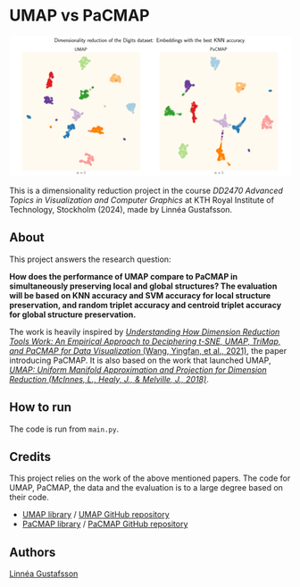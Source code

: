 # UMAP vs PaCMAP
![Dimensionality reduction scatter plots using UMAP and PaCMAP](figures/fig__README.png)

This is a dimensionality reduction project in the course *DD2470 Advanced Topics in Visualization and Computer Graphics* at KTH Royal Institute of Technology, Stockholm (2024), made by Linnéa Gustafsson.

## About
This project answers the research question: 

**How does the performance of UMAP compare to PaCMAP in simultaneously preserving local and global structures? The evaluation will be based on KNN accuracy and SVM accuracy for local structure preservation, and random triplet accuracy and centroid triplet accuracy for global structure preservation.**

The work is heavily inspired by [*Understanding How Dimension Reduction Tools Work: An Empirical Approach to Deciphering t-SNE, UMAP, TriMap, and PaCMAP for Data Visualization* (Wang, Yingfan, et al., 2021)](https://dl.acm.org/doi/abs/10.5555/3546258.3546459), the paper introducing PaCMAP. It is also based on the work that launched UMAP, [*UMAP: Uniform Manifold Approximation and Projection for Dimension Reduction (McInnes, L., Healy, J., & Melville, J., 2018)*](https://arxiv.org/abs/1802.03426).

## How to run
The code is run from `main.py`.

## Credits
This project relies on the work of the above mentioned papers. The code for UMAP, PaCMAP, the data and the evaluation is to a large degree based on their code. 
- [UMAP library](https://umap-learn.readthedocs.io/en/latest/) / [UMAP GitHub repository](https://github.com/lmcinnes/umap)
- [PaCMAP library](https://pypi.org/project/pacmap/) / [PaCMAP GitHub repository](https://github.com/YingfanWang/PaCMAP)

## Authors
[Linnéa Gustafsson](https://github.com/gustafssonlinnea)